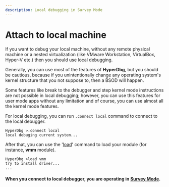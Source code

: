 ```yaml
---
description: Local debugging in Survey Mode
---
```


# Attach to local machine

If you want to debug your local machine, without any remote physical machine or a nested virtualization \(like VMware Workstation, VirtualBox, Hyper-V etc.\) then you should use local debugging.

Generally, you can use most of the features of **HyperDbg**, but you should be cautious, because if you unintentionally change any operating system's kernel structure that you not suppose to, then a BSOD will happen.

Some features like break to the debugger and step kernel mode instructions are not possible in local debugging; however, you can use this features for user mode apps without any limitation and of course, you can use almost all the kernel mode features.

For local debugging, you can run `.connect local` command to connect to the local debugger.

```text
HyperDbg >.connect local
local debuging current system...
```

After that, you can use the '[load](https://docs.hyperdbg.com/commands/debugging-commands/load)' command to load your module \(for instance, **vmm** module\).

```text
HyperDbg >load vmm
try to install driver...
...
```

#### **When you connect to local debugger, you are operating in** [**Survey Mode**](https://docs.hyperdbg.com/using-hyperdbg/prerequisites/operation-modes#survey-mode)**.**

